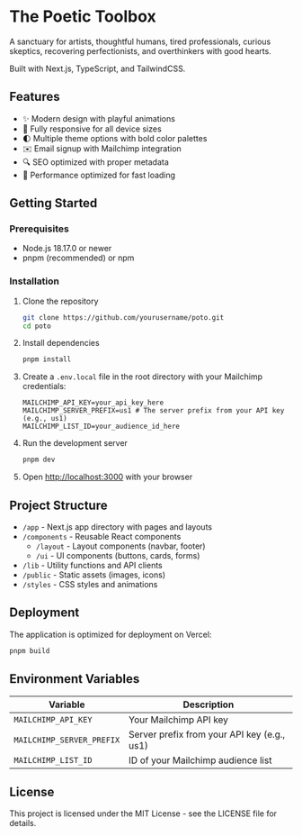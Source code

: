 # The Poetic Toolbox

A sanctuary for artists, thoughtful humans, tired professionals, curious skeptics, recovering perfectionists, and overthinkers with good hearts.

Built with Next.js, TypeScript, and TailwindCSS.

## Features

- ✨ Modern design with playful animations
- 📱 Fully responsive for all device sizes
- 🌓 Multiple theme options with bold color palettes
- ✉️ Email signup with Mailchimp integration
- 🔍 SEO optimized with proper metadata
- 🚀 Performance optimized for fast loading

## Getting Started

### Prerequisites

- Node.js 18.17.0 or newer
- pnpm (recommended) or npm

### Installation

1. Clone the repository
   ```bash
   git clone https://github.com/yourusername/poto.git
   cd poto
   ```

2. Install dependencies
   ```bash
   pnpm install
   ```

3. Create a `.env.local` file in the root directory with your Mailchimp credentials:
   ```
   MAILCHIMP_API_KEY=your_api_key_here
   MAILCHIMP_SERVER_PREFIX=us1 # The server prefix from your API key (e.g., us1)
   MAILCHIMP_LIST_ID=your_audience_id_here
   ```

4. Run the development server
   ```bash
   pnpm dev
   ```

5. Open [http://localhost:3000](http://localhost:3000) with your browser

## Project Structure

- `/app` - Next.js app directory with pages and layouts
- `/components` - Reusable React components
  - `/layout` - Layout components (navbar, footer)
  - `/ui` - UI components (buttons, cards, forms)
- `/lib` - Utility functions and API clients
- `/public` - Static assets (images, icons)
- `/styles` - CSS styles and animations

## Deployment

The application is optimized for deployment on Vercel:

```bash
pnpm build
```

## Environment Variables

| Variable | Description |
| --- | --- |
| `MAILCHIMP_API_KEY` | Your Mailchimp API key |
| `MAILCHIMP_SERVER_PREFIX` | Server prefix from your API key (e.g., us1) |
| `MAILCHIMP_LIST_ID` | ID of your Mailchimp audience list |

## License

This project is licensed under the MIT License - see the LICENSE file for details.
